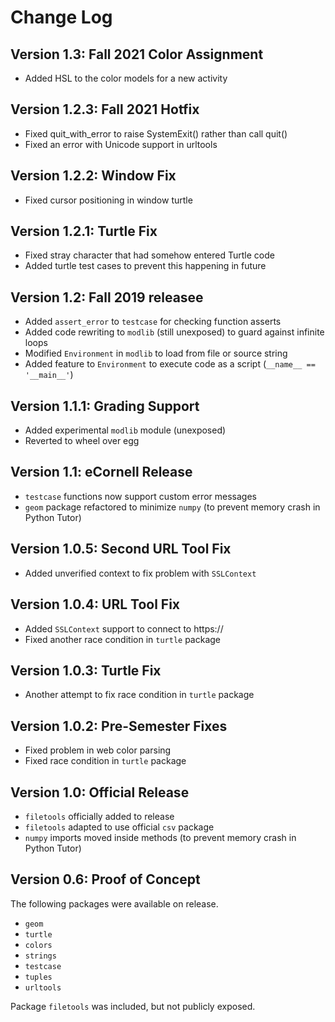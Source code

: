# Change Log

## Version 1.3: Fall 2021 Color Assignment

* Added HSL to the color models for a new activity

## Version 1.2.3: Fall 2021 Hotfix

* Fixed quit_with_error to raise SystemExit() rather than call quit()
* Fixed an error with Unicode support in urltools

## Version 1.2.2: Window Fix

* Fixed cursor positioning in window turtle

## Version 1.2.1: Turtle Fix

* Fixed stray character that had somehow entered Turtle code
* Added turtle test cases to prevent this happening in future

## Version 1.2: Fall 2019 releasee

* Added `assert_error` to `testcase` for checking function asserts
* Added code rewriting to `modlib` (still unexposed) to guard against infinite loops
* Modified `Environment` in `modlib` to load from file or source string
* Added feature to `Environment` to execute code as a script (`__name__ == '__main__'`)

## Version 1.1.1: Grading Support

* Added experimental `modlib` module (unexposed)
* Reverted to wheel over egg

## Version 1.1: eCornell Release

* `testcase` functions now support custom error messages
* `geom` package refactored to minimize `numpy` (to prevent memory crash in Python Tutor)

## Version 1.0.5: Second URL Tool Fix

* Added unverified context to fix problem with `SSLContext`

## Version 1.0.4: URL Tool Fix

* Added `SSLContext` support to connect to https://
* Fixed another race condition in `turtle` package

## Version 1.0.3: Turtle Fix

* Another attempt to fix race condition in `turtle` package

## Version 1.0.2: Pre-Semester Fixes

* Fixed problem in web color parsing
* Fixed race condition in `turtle` package

## Version 1.0: Official Release

* `filetools` officially added to release
* `filetools` adapted to use official `csv` package
* `numpy` imports moved inside methods (to prevent memory crash in Python Tutor)

## Version 0.6: Proof of Concept

The following packages were available on release.

* `geom`
* `turtle`
* `colors`
* `strings`
* `testcase`
* `tuples`
* `urltools`

Package `filetools` was included, but not publicly exposed.